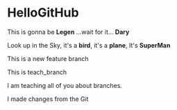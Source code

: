 # HelloGitHub
This is gonna be **Legen** ...wait for it... **Dary**

Look up in the Sky, it's a **bird**, it's a **plane**, It's **SuperMan**

This is a new feature branch

This is teach_branch

I am teaching all of you about branches.

I made changes from the Git